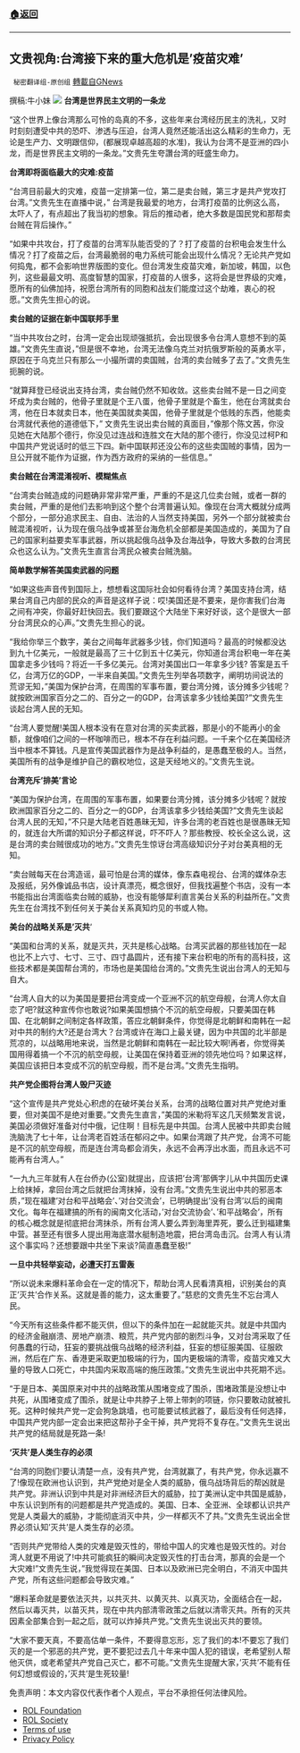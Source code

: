 ###  [:house:返回](README.md)
---


## 文贵视角:台湾接下来的重大危机是&#8217;疫苗灾难&#8217;
` 秘密翻译组-原创组` [轉載自GNews](https://gnews.org/zh-hans/2624284/)

撰稿:牛小妹
 ![](https://assets.gnews.org/wp-content/uploads/2022/05/alan-duke_1653825958.jpg) 
**台湾是世界民主文明的一条龙**
 
“这个世界上像台湾那么可怜的岛真的不多，这些年来台湾经历民主的洗礼，又时时刻刻遭受中共的恐吓、渗透与压迫，台湾人竟然还能活出这么精彩的生命力，无论是生产力、文明跟信仰，(都展现卓越高超的水准)，我认为台湾不是亚洲的四小龙，而是世界民主文明的一条龙。”文贵先生夸讚台湾的旺盛生命力。
 
**台湾即将面临最大的灾难:疫苗**
 
“台湾目前最大的灾难，疫苗一定排第一位，第二是卖台贼，第三才是共产党攻打台湾。”文贵先生在直播中说，” 台湾是我最爱的地方，台湾打疫苗的比例这么高，太吓人了，有点超出了我当初的想象。背后的推动者，绝大多数是国民党和那帮卖台贼在背后操作。”
 
“如果中共攻台，打了疫苗的台湾军队能否受的了？打了疫苗的台积电会发生什么情况？打了疫苗之后，台湾最脆弱的电力系统可能会出现什么情况？无论共产党如何捣鬼，都不会影响世界版图的变化。但台湾发生疫苗灾难，新加坡，韩国，以色列，这些最最文明、高度智慧的国家，打疫苗的人很多，这将会是世界级的灾难，愿所有的仙佛加持，祝愿台湾所有的同胞和战友们能度过这个劫难，衷心的祝愿。”文贵先生担心的说。
 
**卖台贼的证据在新中国联邦手里**
 
“当中共攻台之时，台湾一定会出现顽强抵抗，会出现很多令台湾人意想不到的英雄。”文贵先生直说，”但是很不幸地，台湾无法像乌克兰对抗俄罗斯般的英勇水平，原因在于乌克兰只有那么一小撮所谓的卖国贼，台湾的卖台贼多了去了。”文贵先生扼腕的说。
 
“就算拜登已经说出支持台湾，卖台贼仍然不知收敛。这些卖台贼不是一日之间变坏成为卖台贼的，他骨子里就是个王八蛋，他骨子里就是个畜生，他在台湾就卖台湾，他在日本就卖日本，他在美国就卖美国，他骨子里就是个低贱的东西，他能卖台湾就代表他的道德低下，” 文贵先生说出卖台贼的真面目，”像那个陈文茜，你没见她在大陆那个德行，你没见过连战和连胜文在大陆的那个德行，你没见过柯P和中国共产党说话时的低三下四。新中国联邦还没公布的这些卖国贼的事情，因为一旦公开就不能作为证据，作为西方政府的采纳的一些信息。”
 
**卖台贼在台湾混淆视听、模糊焦点**
 
“台湾卖台贼造成的问题确非常非常严重，严重的不是这几位卖台贼，或者一群的卖台贼，严重的是他们去影响到这个整个台湾普遍认知。像现在台湾大概就分成两个部分，一部分追求民主、自由、法治的人当然支持美国，另外一个部分就被卖台贼混淆视听，认为现在俄乌战争或甚至台海危机全部都是美国造成的，美国为了自己的国家利益要卖军事武器，所以挑起俄乌战争及台海战争，导致大多数的台湾民众也这么认为。”文贵先生直言台湾民众被卖台贼洗脑。
 
**简单数学解答美国卖武器的问题**
 
“如果这些声音传到国际上，想想看这国际社会如何看待台湾？美国支持台湾，结果台湾自己内部的民众的声音是这样子说：哎!美国还是不要来，是你害我们台海之间有冲突，你最好赶快回去。我们要跟这个大陆坐下来好好谈，这个是很大一部分台湾民众的心声。”文贵先生担心的说。
 
“我给你举三个数字，美台之间每年武器多少钱，你们知道吗？最高的时候都没达到九十亿美元，一般就是最高了三十亿到五十亿美元，你知道台湾台积电一年在美国拿走多少钱吗？将近一千多亿美元。台湾对美国出口一年拿多少钱? 答案是五千亿，台湾万亿的GDP，一半来自美国。”文贵先生列举各项数字，阐明坊间说法的荒谬无知，”美国为保护台湾，在周围的军事布置，要台湾分摊，该分摊多少钱呢？就按欧洲国家百分之二的、百分之一的GDP，台湾该拿多少钱给美国?”文贵先生谈起台湾人民的无知。
 
“台湾人要觉醒!美国人根本没有在意对台湾的买卖武器，那是小的不能再小的金额，就像咱们之间的一杯咖啡而已，根本不存在利益问题。一千来个亿在美国经济当中根本不算钱。凡是宣传美国武器作为是战争利益的，是愚蠢至极的人。当然，美国所有的战争是维护自己的霸权地位，这是天经地义的。”文贵先生说。
 
**台湾充斥’排美’言论**
 
“美国为保护台湾，在周围的军事布置，如果要台湾分摊，该分摊多少钱呢？就按欧洲国家百分之二的、百分之一的GDP，台湾该拿多少钱给美国?”文贵先生谈起台湾人民的无知，”不只是大陆老百姓愚昧无知，许多台湾的老百姓也是很愚昧无知的，就连台大所谓的知识分子都这样说，吓不吓人？那些教授、校长全这么说，这是台湾的卖台贼很成功的地方。”文贵先生惊讶台湾高级知识分子对台美真相的无知。
 
“卖台贼每天在台湾造谣，最可怕是台湾的媒体，像东森电视台、台湾的媒体杂志及报纸，另外像诚品书店，设计真漂亮，概念很好，但我找遍整个书店，没有一本书能指出台湾面临卖台贼的威胁，也没有能够犀利直言美台关系的利益所在。”文贵先生在台湾找不到任何关于美台关系真知灼见的书或人物。
 
**美台的战略关系是’灭共**‘
 
“美国和台湾的关系，就是灭共，灭共是核心战略。台湾买武器的那些钱加在一起也比不上六寸、七寸、三寸、四寸晶圆片，还有接下来台积电的所有的高科技，这些技术都是美国帮台湾的，市场也是美国给台湾的。”文贵先生说出台湾人的无知与自大。
 
“台湾人自大的以为美国是要把台湾变成一个亚洲不沉的航空母舰，台湾人你太自恋了吧?就这种宣传你也敢说?如果美国想搞个不沉的航空母舰，只要美国在韩国、在北朝鲜之间制定各样政策，答应北朝鲜条件，你觉得是北朝鲜和南韩在一起对中共的制约大?还是台湾大？台湾或许在海口上最关键，因为中共国的北半部是荒凉的，以战略用地来说，当然是北朝鲜和南韩在一起比较大啊!再者，你觉得美国用得着搞一个不沉的航空母舰，让美国在保持着亚洲的领先地位吗？如果这样，美国应该把日本变成不沉的航空母舰，而不是台湾。”文贵先生指明。
 
**共产党企图将台湾人毁尸灭迹**
 
“这个宣传是共产党处心积虑的在破坏美台关系，台湾的战略位置对共产党绝对重要，但对美国不是绝对重要。”文贵先生直言，”美国的米勒将军这几天频繁发言说，美国必须做好准备对付中俄，记住啊！目标先是中共国。台湾人民被中共即卖台贼洗脑洗了七十年，让台湾老百姓活在郁闷之中。如果台湾跟了共产党，台湾不可能是不沉的航空母舰，而是连台湾岛都会消失，永远不会再浮出水面，而且永远不可能再有台湾人。”
 
“一九九三年就有人在台侨办(公室)就提出，应该把’台湾’那俩字儿从中共国历史课上给抹掉，拿回台湾之后就把台湾抹掉，没有台湾。”文贵先生说出中共的邪恶本质，”现在福建’对台和平战略会’、’对台交流会’，已明确提出’没有台湾’以后的闽南文化。每年在福建搞的所有的闽南文化活动，’对台交流协会’、’和平战略会’，所有的核心概念就是彻底把台湾抹杀，所有台湾人要么弄到海里弄死，要么迁到福建集中营。甚至还有很多人提出用海底潜水艇制造地震，把台湾岛击沉。台湾人有认清这个事实吗？还想要跟中共坐下来谈?简直愚蠢至极!”
 
**一旦中共轻举妄动，必遭天打五雷轰**
 
“所以说未来爆料革命会在一定的情况下，帮助台湾人民看清真相，识别美台的真正’灭共’合作关系。这就是善的能力，这太重要了。”慈悲的文贵先生不忘台湾人民。
 
“今天所有这些条件都不能灭供，但以下的条件加在一起就能灭共。就是中共国内的经济金融崩溃、房地产崩溃、粮荒，共产党内部的剧烈斗争，又对台湾采取了任何愚蠢的行动，狂妄的要挑战俄乌战略的经济利益，狂妄的想征服美国、征服欧洲，然后在广东、香港更采取更加极端的行为，国内更极端的清零，疫苗灾难又大量的导致人口死亡，中共国内采取高端的施压政策。”文贵先生说出中共死期不远。
 
“于是日本、美国原来对中共的战略政策从围堵变成了围杀，围堵政策是没想让中共死，从围堵变成了围杀，就是让中共脖子上带上带刺的项链，你只要敢动就被扎死。这种时候共产党一定会狗急跳墙，也可能要试核武器了，最后没有任何选择，中国共产党内部一定会出来把这帮孙子全干掉，共产党将不复存在。”文贵先生说出共产党的结局就是死路一条!
 
**‘灭共’是人类生存的必须**
 
“台湾的同胞们!要认清楚一点，没有共产党，台湾就赢了，有共产党，你永远赢不了!像现在欧洲也认识到，共产党绝对是全人类的威胁，俄乌战场背后的帮凶就是共产党。非洲认识到中共是对非洲经济巨大的威胁，拉丁美洲认定中共国是威胁，中东认识到所有的问题都是共产党造成的。美国、日本、全亚洲、全球都认识共产党是人类最大的威胁，才能彻底消灭中共，少一样都灭不了共。”文贵先生说出全世界必须认知’灭共’是人类生存的必须。
 
“否则共产党带给人类的灾难是毁灭性的，带给中国人的灾难也是毁灭性的。对台湾人就更不用说了!中共可能疯狂的瞬间决定毁灭性的打击台湾，那真的会是一个大灾难!”文贵先生说，”我觉得现在美国、日本以及欧洲已完全明白，不消灭中国共产党，所有这些问题都会导致灾难。”
 
“爆料革命就是要依法灭共，以共灭共、以黄灭共、以真灭功，全面结合在一起，然后以毒灭共，以苗灭共，现在中共内部清零政策之后就以清零灭共。所有的灭共因素全部集合到一起之后，就可以炸掉共产党。”文贵先生说出灭共的要领。
 
“大家不要天真，不要高估单一条件，不要得意忘形，忘了我们的本!不要忘了我们灭的是一个邪恶的共产党，更不要犯过去几十年来中国人犯的错误，老希望别人帮他灭供，或老希望共产党自己灭亡，都不可能。”文贵先生提醒大家，’灭共’不能有任何幻想或假设的，’灭共’是生死较量!

免责声明：本文内容仅代表作者个人观点，平台不承担任何法律风险。
  
- [ROL Foundation](https://rolfoundation.org/)
- [ROL Society](https://rolsociety.org/)
- [Terms of use](https://gnews.org/terms-of-use-3/)
- [Privacy Policy](https://gnews.org/privacy-policy/)
